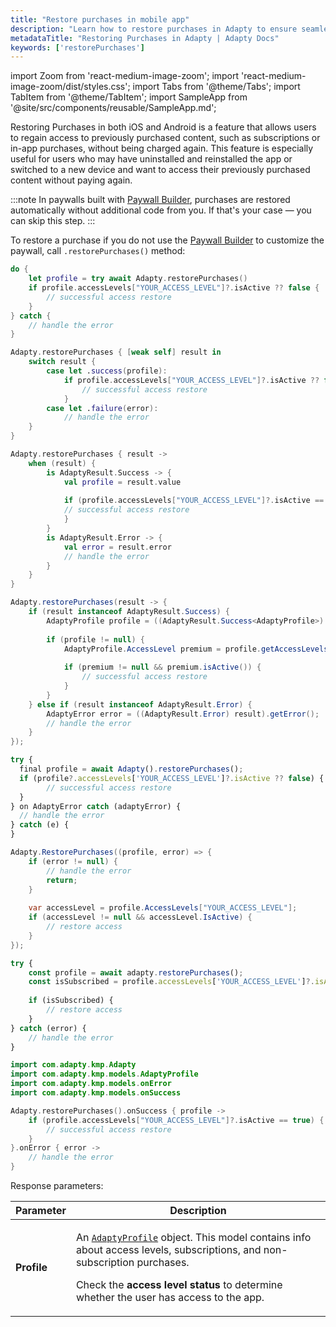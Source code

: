 ```yaml
---
title: "Restore purchases in mobile app"
description: "Learn how to restore purchases in Adapty to ensure seamless user experience."
metadataTitle: "Restoring Purchases in Adapty | Adapty Docs"
keywords: ['restorePurchases']
---
```


import Zoom from 'react-medium-image-zoom';
import 'react-medium-image-zoom/dist/styles.css';
import Tabs from '@theme/Tabs';
import TabItem from '@theme/TabItem'; 
import SampleApp from '@site/src/components/reusable/SampleApp.md'; 

Restoring Purchases in both iOS and Android is a feature that allows users to regain access to previously purchased content, such as subscriptions or in-app purchases, without being charged again. This feature is especially useful for users who may have uninstalled and reinstalled the app or switched to a new device and want to access their previously purchased content without paying again.

:::note
In paywalls built with [Paywall Builder](adapty-paywall-builder), purchases are restored automatically without additional code from you. If that's your case — you can skip this step.
:::

To restore a purchase if you do not use the [Paywall Builder](adapty-paywall-builder) to customize the paywall, call `.restorePurchases()` method:

<Tabs groupId="current-os" queryString>
<TabItem value="swift" label="Swift" default>

```swift showLineNumbers
do {
    let profile = try await Adapty.restorePurchases()
    if profile.accessLevels["YOUR_ACCESS_LEVEL"]?.isActive ?? false {
        // successful access restore
    }
} catch {
    // handle the error
}
```
</TabItem>
<TabItem value="swift-callback" label="Swift-Callback" default>

```swift showLineNumbers
Adapty.restorePurchases { [weak self] result in
    switch result {
        case let .success(profile):
            if profile.accessLevels["YOUR_ACCESS_LEVEL"]?.isActive ?? false {
                // successful access restore
            }
        case let .failure(error):
            // handle the error
    }
}
```
</TabItem>
<TabItem value="kotlin" label="Kotlin" default>

```kotlin showLineNumbers
Adapty.restorePurchases { result ->
    when (result) {
        is AdaptyResult.Success -> {
            val profile = result.value
                      
            if (profile.accessLevels["YOUR_ACCESS_LEVEL"]?.isActive == true) {
            // successful access restore
            }
        }
        is AdaptyResult.Error -> {
            val error = result.error
            // handle the error
        }
    }
}
```
</TabItem>
<TabItem value="java" label="Java" default>

```java showLineNumbers
Adapty.restorePurchases(result -> {
    if (result instanceof AdaptyResult.Success) {
        AdaptyProfile profile = ((AdaptyResult.Success<AdaptyProfile>) result).getValue();
        
        if (profile != null) {
            AdaptyProfile.AccessLevel premium = profile.getAccessLevels().get("YOUR_ACCESS_LEVEL");
            
            if (premium != null && premium.isActive()) {
                // successful access restore
            }
        }
    } else if (result instanceof AdaptyResult.Error) {
        AdaptyError error = ((AdaptyResult.Error) result).getError();
        // handle the error
    }
});
```
</TabItem>
<TabItem value="flutter" label="Flutter" default>

```javascript showLineNumbers
try {
  final profile = await Adapty().restorePurchases();
  if (profile?.accessLevels['YOUR_ACCESS_LEVEL']?.isActive ?? false) {
        // successful access restore      
  }
} on AdaptyError catch (adaptyError) {
  // handle the error
} catch (e) {
}
```
</TabItem>
<TabItem value="unity" label="Unity" default>

```csharp showLineNumbers
Adapty.RestorePurchases((profile, error) => {
    if (error != null) {
        // handle the error
        return;
    }
  
    var accessLevel = profile.AccessLevels["YOUR_ACCESS_LEVEL"];
    if (accessLevel != null && accessLevel.IsActive) {
        // restore access
    }
});
```
</TabItem>
<TabItem value="rn" label="React Native (TS)" default>

```typescript showLineNumbers
try {
    const profile = await adapty.restorePurchases();
    const isSubscribed = profile.accessLevels['YOUR_ACCESS_LEVEL']?.isActive;
  
    if (isSubscribed) {
        // restore access
    }
} catch (error) {
    // handle the error
}
```
</TabItem>
<TabItem value="kmp" label="Kotlin Multiplatform" default>

```kotlin showLineNumbers
import com.adapty.kmp.Adapty
import com.adapty.kmp.models.AdaptyProfile
import com.adapty.kmp.models.onError
import com.adapty.kmp.models.onSuccess

Adapty.restorePurchases().onSuccess { profile ->
    if (profile.accessLevels["YOUR_ACCESS_LEVEL"]?.isActive == true) {
        // successful access restore
    }
}.onError { error ->
    // handle the error
}
```
</TabItem>
</Tabs>

Response parameters:

| Parameter | Description |
|---------|-----------|
| **Profile** | <p>An [`AdaptyProfile`](sdk-models#adaptyprofile) object. This model contains info about access levels, subscriptions, and non-subscription purchases.</p><p>Сheck the **access level status** to determine whether the user has access to the app.</p> |

<SampleApp />